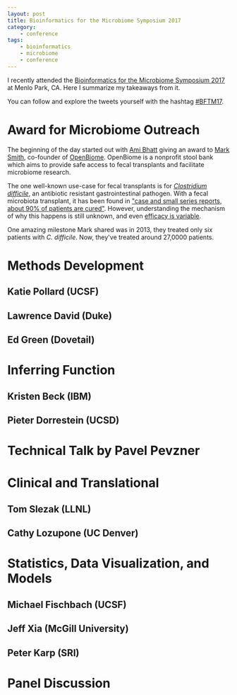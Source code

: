 ```yaml
---
layout: post
title: Bioinformatics for the Microbiome Symposium 2017
category:
    - conference
tags:
    - bioinformatics
    - microbiome
    - conference
---
```


I recently attended the [Bioinformatics for the Microbiome Symposium
2017][site] at Menlo Park, CA. Here I summarize my takeaways from it.

You can follow and explore the tweets yourself with the hashtag
[#BFTM17][hashtag].

[site]: http://med.stanford.edu/gbsc/conferences/MicrobiomeSymposium2017.html
[hashtag]: https://twitter.com/search?f=tweets&q=%23BFTM17

<!--break-->

Award for Microbiome Outreach
=============================

The beginning of the day started out with [Ami Bhatt][bhattlab] giving an award
to [Mark Smith][mark], co-founder of [OpenBiome][openbiome]. OpenBiome is a
nonprofit stool bank which aims to provide safe access to fecal transplants and
facilitate microbiome research.

The one well-known use-case for fecal transplants is for [*Clostridium
difficile*][cdiff], an antibiotic resistant gastrointestinal pathogen. With a
fecal microbiota transplant, it has been found in ["case and small series
reports, about 90% of patients are cured"][cdifffmt]. However, understanding the
mechanism of why this happens is still unknown, and even [efficacy is
variable][currentcdiff].

One amazing milestone Mark shared was in 2013, they treated only six patients
with *C. difficile*. Now, they've treated around 27,0000 patients.

[bhattlab]: http://www.bhattlab.com/
[mark]: http://www.openbiome.org/team-test/2017/3/2/mark-smith-phd
[openbiome]: http://www.openbiome.org
[cdiff]: https://medlineplus.gov/clostridiumdifficileinfections.html
[cdifffmt]: https://www.ncbi.nlm.nih.gov/pubmed/21871249/
[currentcdiff]: http://dx.doi.org/10.1016/S0016-5085(17)33237-7


Methods Development
===================

Katie Pollard (UCSF)
--------------------

Lawrence David (Duke)
---------------------

Ed Green (Dovetail)
-------------------

Inferring Function
==================

Kristen Beck (IBM)
------------------

Pieter Dorrestein (UCSD)
------------------------

Technical Talk by Pavel Pevzner
===============================

Clinical and Translational
==========================

Tom Slezak (LLNL)
-----------------

Cathy Lozupone (UC Denver)
--------------------------

Statistics, Data Visualization, and Models
==========================================

Michael Fischbach (UCSF)
------------------------

Jeff Xia (McGill University)
----------------------------

Peter Karp (SRI)
----------------

Panel Discussion
================
